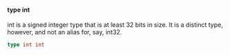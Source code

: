#### type int

int is a signed integer type that is at least 32 bits in size. It is a
distinct type, however, and not an alias for, say, int32.

```go
type int int
```

